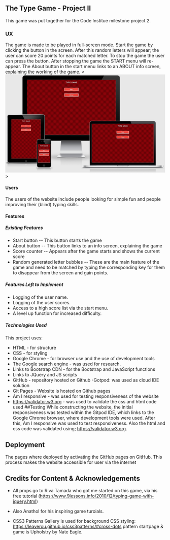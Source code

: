 ## The Type Game - Project II
This game was put together for the Code Institue milestone project 2.

### UX
The game is made to be played in full-screen mode.
Start the game by clicking the <START> button in the screen.
After this random letters will appear; the user can score 20 points for each matched letter.
To stop the game the user can press the <ESC> button. After stopping the game the START menu will re-appear. 
The About button in the start menu links to an ABOUT info screen, explaining the working of the game.
<![alt](https://github.com/Rhyl1/projectII_game/blob/4b7e8865d7b586ac6ac11cce08ac2036256cbf0b/img/startscrn.png)>

#### Users
The users of the website include people looking for simple fun and people improving their (blind) typing skills.

#### Features
##### Existing Features
- Start button -- This button starts the game
- About button -- This button links to an info screen, explaining the game
- Score counter -- Appears after the game starts and shows the current score
- Random generated letter bubbles -- These are the main feature of the game and need to be matched by typing the corresponding key for them to disappear from the screen and gain points.

##### Features Left to Implement
- Logging of the user name.
- Logging of the user scores.
- Access to a high score list via the start menu.
- A level up function for increased difficulty.

##### Technologies Used
This project uses:

- HTML - for structure
- CSS - for styling
- Google Chrome - for browser use and the use of development tools
- The Google search engine - was used for research.
- Links to Bootstrap CDN - for the Bootstrap and JavaScript functions
- Links to JQuery and JS scripts
- GitHub - repository hosted on Github -Gotpod: was used as cloud IDE solution
- Git Pages - Website is hosted on Github pages
- Am I responsive - was used for testing responsiveness of the website
- https://validator.w3.org - was used to validate the css and html code used
##Testing
While constructing the website, the initial responsiveness was tested within the Gitpod IDE, which links to the Google Chrome browser, where development tools were used.
After this, Am I responsive was used to test responsiveness.
Also the html and css code was validated using; https://validator.w3.org. 

## Deployment
The pages where deployed by activating the GitHub pages on GitHub. This process makes the website accessible for user via the internet
## Credits for Content & Acknowledgements
- All props go to Riva Tamada who got me started on this game, via his free tutorial (https://www.9lessons.info/2010/12/typing-game-with-jquery.html)

- Also Anathol for his inspiring game turoials.

- CSS3 Patterns Gallery is used for background CSS styling:
https://leaverou.github.io/css3patterns/#cross-dots
pattern startpage & game is Upholstry by Nate Eagle.
